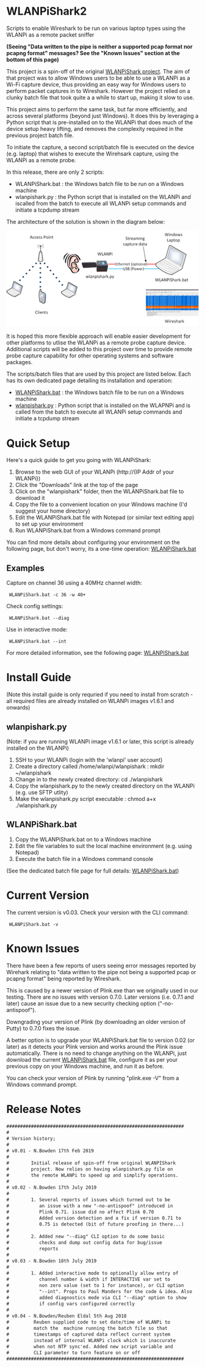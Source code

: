 # WLANPiShark2
Scripts to enable Wireshark to be run on various laptop types using the WLANPi as a remote packet sniffer  

**(Seeing "Data written to the pipe is neither a supported pcap format nor pcapng format" messages? See the "Known Issues" section at the bottom of this page)**

This project is a spin-off of the original [WLANPiShark project](https://github.com/wifinigel/WLANPiShark). The aim of that project was to allow Windows users to be able to use a WLANPi as a Wi-Fi capture device, thus providing an easy way for Windows users to perform packet captures in to Wireshark. However the project relied on a clunky batch file that took quite a a while to start up, making it slow to use.

This project aims to perform the same task, but far more efficiently, and across several platforms (beyond just Windows). It does this by leveraging a Python script that is pre-installed on to the WLANPi that does much of the device setup heavy lifting, and removes the complexity required in the previous project batch file. 

To initiate the capture, a second script/batch file is executed on the device (e.g. laptop) that wishes to execute the Wirehsark capture, using the WLANPi as a remote probe. 

In this release, there are only 2 scripts:

- WLANPiShark.bat : the Windows batch file to be run on a Windows machine
- wlanpishark.py : the Python script that is installed on the WLANPi and iscalled from the batch to execute all WLANPi setup commands and initiate a tcpdump stream

The architecture of the solution is shown in the diagram below:

![WLANPiShark Overview](https://github.com/WLAN-Pi/WLANPiShark2/blob/master/images/WLANPiShark_Overview.png)

It is hoped this more flexible approach will enable easier development for other platforms to utlise the WLANPi as a remote probe capture device. Additional scripts will be added to this project over time to provide remote probe capture capability for other operating systems and software packages. 

The scripts/batch files that are used by this project are listed below. Each has its own dedicated page detailing its installation and operation:


- [WLANPiShark.bat](https://github.com/WLAN-Pi/WLANPiShark2/blob/master/doc/WLANPiShark.bat.md) : the Windows batch file to be run on a Windows machine
- [wlanpishark.py](https://github.com/WLAN-Pi/WLANPiShark2/blob/master/doc/wlanpishark.py.md) : Python script that is installed on the WLAPNPi and is called from the batch to execute all WLANPi setup commands and initiate a tcpdump stream

# Quick Setup

Here's a quick guide to get you going with WLANPiShark:

1. Browse to the web GUI of your WLANPi (http://{IP Addr of your WLANPi})
2. Click the "Downloads" link at the top of the page
3. Click on the "wlanpishark" folder, then the WLANPiShark.bat file to download it
4. Copy the file to a convenient location on your Windows machine (I'd suggest your home directory)
5. Edit the WLANPiShark.bat file with Notepad (or similar text editing app) to set up your environment
6. Run WLANPiShark.bat from a Windows command prompt

You can find more details about configuring your environment on the following page, but don't worry, its a one-time operation: [WLANPiShark.bat](https://github.com/WLAN-Pi/WLANPiShark2/blob/master/doc/WLANPiShark.bat.md)

## Examples

Capture on channel 36 using a 40MHz channel width:

```
 WLANPiShark.bat -c 36 -w 40+
```

Check config settings:

```
 WLANPiShark.bat --diag
```

Use in interactive mode:

```
 WLANPiShark.bat --int
```

For more detailed information, see the following page: [WLANPiShark.bat](https://github.com/WLAN-Pi/WLANPiShark2/blob/master/doc/WLANPiShark.bat.md)

# Install Guide

(Note this install guide is only requried if you need to install from scratch - all required files are already installed on WLANPi images v1.6.1 and onwards)

## wlanpishark.py

(Note: if you are running WLANPi image v1.6.1 or later, this script is already installed on the WLANPi)

1. SSH to your WLANPi (login with the 'wlanpi' user account)
2. Create a directory called /home/wlanpi/wlanpishark : mkdir ~/wlanpishark
3. Change in to the newly created directory: cd ./wlanpishark
4. Copy the wlanpishark.py to the newly created directory on the WLANPi (e.g. use SFTP utlity)
5. Make the wlanpishark.py script executable : chmod a+x ./wlanpishark.py

## WLANPiShark.bat

1. Copy the WLANPiShark.bat on to a Windows machine
2. Edit the file variables to suit the local machine environment (e.g. using Notepad)
3. Execute the batch file in a Windows command console

(See the dedicated batch file page for full details: [WLANPiShark.bat](https://github.com/WLAN-Pi/WLANPiShark2/blob/master/doc/WLANPiShark.bat.md))



# Current Version

The current version is v0.03. Check your version with the CLI command:

```
 WLANPiShark.bat -v
```

# Known Issues

There have been a few reports of users seeing error messages reported by Wirehark relating to "data written to the pipe not being a supported pcap or pcapng format" being reported by Wireshark. 

This is caused by a newer version of Plink.exe than we originally used in our testing. There are no issues with version 0.7.0. Later versions (i.e. 0.7.1 and later) cause an issue due to a new security checking option ("-no-antispoof"). 

Downgrading your version of Plink (by downloading an older version of Putty) to 0.7.0 fixes the issue. 

A better option is to upgrade your WLANPiShark.bat file to version 0.02 (or later) as it detects your Plink version and works around the Plink issue automatically. There is no need to change anything on the WLANPi, just download the current [WLANPiShark.bat](https://github.com/WLAN-Pi/WLANPiShark2/blob/master/WLANPiShark.bat) file, configure it as per your previous copy on your Windows machine, and run it as before.

You can check your version of Plink by running "plink.exe -V" from a Windows command prompt.

# Release Notes
```
#################################################################
# 
# Version history;
# 
# v0.01 - N.Bowden 17th Feb 2019
#
#        Initial release of spin-off from original WLANPIShark
#        project. Now relies on having wlanpishark.py file on
#        the remote WLANPi to speed up and simplify operations.
# 
# v0.02 - N.Bowden 17th July 2019
#
#        1. Several reports of issues which turned out to be
#           an issue with a new "-no-antispoof" introduced in
#           Plink 0.71. issue did no affect Plink 0.70
#           Added version detection and a fix if version 0.71 to 
#           0.75 is detected (bit of future proofing in there...)
# 
#        2. Added new "--diag" CLI option to do some basic 
#           checks and dump out config data for bug/issue
#           reports
# 
# v0.03 - N.Bowden 18th July 2019
#
#        1. Added interactive mode to optionally allow entry of
#           channel number & width if INTERACTIVE var set to
#           non zero value (set to 1 for instance), or CLI option
#           "--int". Props to Paul Manders for the code & idea. Also
#           added diagnostics mode via CLI "--diag" option to show
#           if config vars configured correctly
#
# v0.04 - N.Bowden/Reuben Eldal 5th Aug 2018
#         Reuben supplied code to set date/time of WLANPi to 
#         match the  machine running the batch file so that
#         timestamps of captured data reflect current system 
#         instead of internal WLANPi clock which is inaccurate 
#         when not NTP sync'ed. Added new script variable and 
#         CLI parameter to turn feature on or off
#################################################################
```
